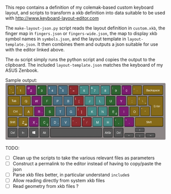 This repo contains a definition of my colemak-based custom keyboard layout, and
scripts to transform a xkb definition into data suitable to be used with
http://www.keyboard-layout-editor.com

The `make-layout-json.py` script reads the layout definition in `custom.xkb`,
the finger map in `fingers.json` or `fingers-wide.json`, the map to display xkb
symbol names in `symbols.json`, and the layout template in
`layout-template.json`. It then combines them and outputs a json suitable for
use with the editor linked above.

The `do` script simply runs the python script and copies the output to the clipboard.
The included `layout-template.json` matches the keyboard of my ASUS Zenbook.

Sample output:
![Sample layout output](/sample-layout.png?raw=true)

TODO:

- [ ] Clean up the scripts to take the various relevant files as parameters
- [ ] Construct a permalink to the editor instead of having to copy/paste the json
- [ ] Parse xkb files better, in particular understand `include`s
- [ ] Allow reading directly from system xkb files
- [ ] Read geometry from xkb files ?

